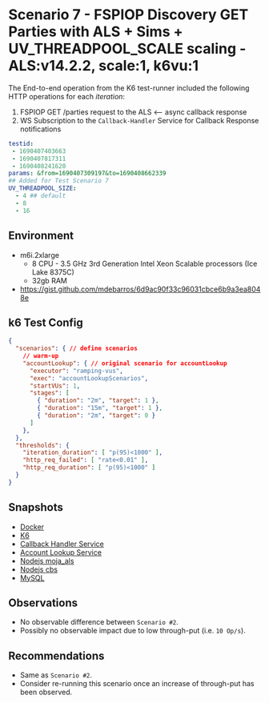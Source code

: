 # Scenario 7 - FSPIOP Discovery GET Parties with ALS + Sims + UV_THREADPOOL_SCALE scaling - ALS:v14.2.2, scale:1, k6vu:1

The End-to-end operation from the K6 test-runner included the following HTTP operations for each *iteration*:

1. FSPIOP GET /parties request to the ALS <-- async callback response
2. WS Subscription to the `Callback-Handler` Service for Callback Response notifications

```yaml
testid:
 - 1690407403663
 - 1690407817311
 - 1690408241620
params: &from=1690407309197&to=1690408662339
## Added for Test Scenario 7
UV_THREADPOOL_SIZE: 
  - 4 ## default
  - 8
  - 16
```

## Environment

- m6i.2xlarge
  - 8 CPU - 3.5 GHz 3rd Generation Intel Xeon Scalable processors (Ice Lake 8375C)
  - 32gb RAM
- https://gist.github.com/mdebarros/6d9ac90f33c96031cbce6b9a3ea8048e

## k6 Test Config

```json
{
  "scenarios": { // define scenarios
    // warm-up
    "accountLookup": { // original scenario for accountLookup
      "executor": "ramping-vus",
      "exec": "accountLookupScenarios",
      "startVUs": 1,
      "stages": [
        { "duration": "2m", "target": 1 },
        { "duration": "15m", "target": 1 },
        { "duration": "2m", "target": 0 }
      ]
    },
  },
  "thresholds": {
    "iteration_duration": [ "p(95)<1000" ],
    "http_req_failed": [ "rate<0.01" ],
    "http_req_duration": [ "p(95)<1000" ]
  }
}
```

## Snapshots

- [Docker](https://snapshots.raintank.io/dashboard/snapshot/TNhsCtVk8tI4kUsE6xvvftodNdP1q2S3)
- [K6](https://snapshots.raintank.io/dashboard/snapshot/7nFCZeE5G3jGnq9K1GZQER358S6UX4La)
- [Callback Handler Service](https://snapshots.raintank.io/dashboard/snapshot/BgBXgE0HKzNONUMAPJFMRrBU3Au6AZmQ)
- [Account Lookup Service](https://snapshots.raintank.io/dashboard/snapshot/VnCEG8L0Xax2u2HEJTfJwXzQVwM24QTi)
- [Nodejs moja_als](https://snapshots.raintank.io/dashboard/snapshot/toRA5DoN4iPTaHH7NaE1bKFbnN6aukiJ)
- [Nodejs cbs](https://snapshots.raintank.io/dashboard/snapshot/WAGXnO2NZ55DHNXm6HgJrB86B6JbmjY3)
- [MySQL](https://snapshots.raintank.io/dashboard/snapshot/ArHy56aipoKAZwgaaPRqRWS1G1Tf2L7G)

## Observations

- No observable difference between `Scenario #2`.
- Possibly no observable impact due to low through-put (i.e. `10 Op/s`).

## Recommendations

- Same as `Scenario #2`.
- Consider re-running this scenario once an increase of through-put has been observed.
